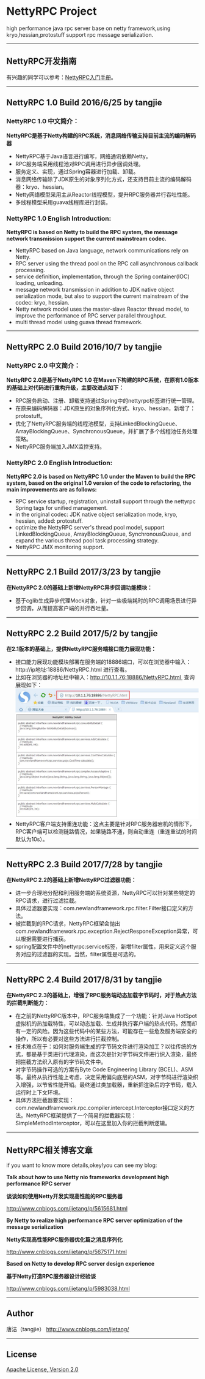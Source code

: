 # NettyRPC Project
high performance java rpc server base on netty framework,using kryo,hessian,protostuff support rpc message serialization.

----------
## NettyRPC开发指南
有兴趣的同学可以参考：[NettyRPC入门手册](https://github.com/tang-jie/NettyRPC/wiki/NettyRPC%E5%BC%80%E5%8F%91%E6%8C%87%E5%8D%97)。

----------
## NettyRPC 1.0 Build 2016/6/25 by tangjie

### NettyRPC 1.0 中文简介：
**NettyRPC是基于Netty构建的RPC系统，消息网络传输支持目前主流的编码解码器**
* NettyRPC基于Java语言进行编写，网络通讯依赖Netty。
* RPC服务端采用线程池对RPC调用进行异步回调处理。
* 服务定义、实现，通过Spring容器进行加载、卸载。
* 消息网络传输除了JDK原生的对象序列化方式，还支持目前主流的编码解码器：kryo、hessian。
* Netty网络模型采用主从Reactor线程模型，提升RPC服务器并行吞吐性能。
* 多线程模型采用guava线程库进行封装。

### NettyRPC 1.0 English Introduction:
**NettyRPC is based on Netty to build the RPC system, the message network transmission support the current mainstream codec.**
* NettyRPC based on Java language, network communications rely on Netty.
* RPC server using the thread pool on the RPC call asynchronous callback processing.
* service definition, implementation, through the Spring container(IOC) loading, unloading.
* message network transmission in addition to JDK native object serialization mode, but also to support the current mainstream of the codec: kryo, hessian.
* Netty network model uses the master-slave Reactor thread model, to improve the performance of RPC server parallel throughput.
* multi thread model using guava thread framework.

----------
## NettyRPC 2.0 Build 2016/10/7 by tangjie

### NettyRPC 2.0 中文简介：
**NettyRPC 2.0是基于NettyRPC 1.0 在Maven下构建的RPC系统，在原有1.0版本的基础上对代码进行重构升级，主要改进点如下：**
* RPC服务启动、注册、卸载支持通过Spring中的nettyrpc标签进行统一管理。
* 在原来编码解码器：JDK原生的对象序列化方式、kryo、hessian，新增了：protostuff。
* 优化了NettyRPC服务端的线程池模型，支持LinkedBlockingQueue、ArrayBlockingQueue、SynchronousQueue，并扩展了多个线程池任务处理策略。
* NettyRPC服务端加入JMX监控支持。

### NettyRPC 2.0 English Introduction:
**NettyRPC 2.0 is based on NettyRPC 1.0 under the Maven to build the RPC system, based on the original 1.0 version of the code to refactoring, the main improvements are as follows:**
* RPC service startup, registration, uninstall support through the nettyrpc Spring tags for unified management.
* in the original codec: JDK native object serialization mode, kryo, hessian, added: protostuff.
* optimize the NettyRPC server's thread pool model, support LinkedBlockingQueue, ArrayBlockingQueue, SynchronousQueue, and expand the various thread pool task processing strategy.
* NettyRPC JMX monitoring support.

----------
## NettyRPC 2.1 Build 2017/3/23 by tangjie

**在NettyRPC 2.0的基础上新增NettyRPC异步回调功能模块：**
* 基于cglib生成异步代理Mock对象，针对一些极端耗时的RPC调用场景进行异步回调，从而提高客户端的并行吞吐量。

----------
## NettyRPC 2.2 Build 2017/5/2 by tangjie

**在2.1版本的基础上，提供NettyRPC服务端接口能力展现功能：**
* 接口能力展现功能模块部署在服务端的18886端口，可以在浏览器中输入：http://ip地址:18886/NettyRPC.html  进行查看。
* 比如在浏览器的地址栏中输入：http://10.1.1.76:18886/NettyRPC.html  查询展现如下：
![nettyrpc-http](docs/echo-api-2.jpg "nettyrpc-http")
* NettyRPC客户端支持重连功能：这点主要是针对RPC服务器宕机的情形下，RPC客户端可以检测链路情况，如果链路不通，则自动重连（重连重试的时间默认为10s）。

----------
## NettyRPC 2.3 Build 2017/7/28 by tangjie

**在NettyRPC 2.2的基础上新增NettyRPC过滤器功能：**
* 进一步合理地分配和利用服务端的系统资源，NettyRPC可以针对某些特定的RPC请求，进行过滤拦截。
* 具体过滤器要实现：com.newlandframework.rpc.filter.Filter接口定义的方法。
* 被拦截到的RPC请求，NettyRPC框架会抛出com.newlandframework.rpc.exception.RejectResponeException异常，可以根据需要进行捕获。
* spring配置文件中的nettyrpc:service标签，新增filter属性，用来定义这个服务对应的过滤器的实现。当然，filter属性是可选的。

----------
## NettyRPC 2.4 Build 2017/8/31 by tangjie

**在NettyRPC 2.3的基础上，增强了RPC服务端动态加载字节码时，对于热点方法的拦截判断能力：**
* 在之前的NettyRPC版本中，RPC服务端集成了一个功能：针对Java HotSpot虚拟机的热加载特性，可以动态加载、生成并执行客户端的热点代码。然而却有一定的风险。因为这些代码中的某些方法，可能存在一些危及服务端安全的操作，所以有必要对这些方法进行拦截控制。
* 技术难点在于：如何对服务端生成的字节码文件进行渲染加工？以往传统的方式，都是基于类进行代理渲染，而这次是针对字节码文件进行织入渲染，最终把拦截方法织入原有的字节码文件中。
* 对字节码操作可选的方案有Byte Code Engineering Library (BCEL)、ASM等。最终从执行性能上考虑，决定采用偏向底层的ASM，对字节码进行渲染织入增强，以节省性能开销。最终通过类加载器，重新把渲染后的字节码，载入运行时上下文环境。
* 具体方法拦截器要实现：com.newlandframework.rpc.compiler.intercept.Interceptor接口定义的方法。NettyRPC框架提供了一个简易的拦截器实现：SimpleMethodInterceptor，可以在这里加入你的拦截判断逻辑。

----------
## NettyRPC相关博客文章
if you want to know more details,okey!you can see my blog:

**Talk about how to use Netty nio frameworks development high performance RPC server**

**谈谈如何使用Netty开发实现高性能的RPC服务器**

http://www.cnblogs.com/jietang/p/5615681.html

**By Netty to realize high performance RPC server optimization of the message serialization**

**Netty实现高性能RPC服务器优化篇之消息序列化**

http://www.cnblogs.com/jietang/p/5675171.html

**Based on Netty to develop RPC server design experience**

**基于Netty打造RPC服务器设计经验谈**

http://www.cnblogs.com/jietang/p/5983038.html

----------

## Author
唐洁（tangjie） http://www.cnblogs.com/jietang/

----------

## License
[Apache License, Version 2.0](http://www.apache.org/licenses/LICENSE-2.0.html)
